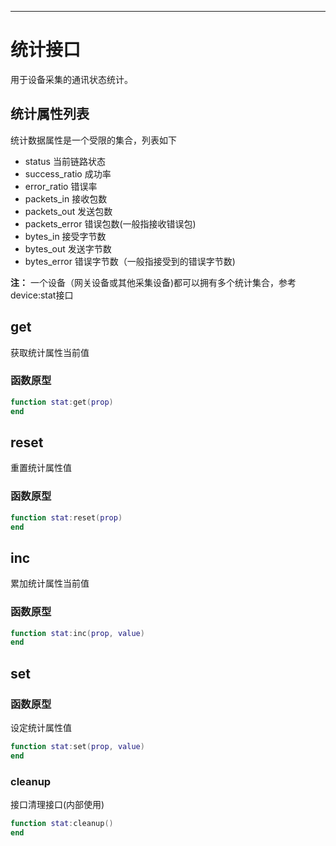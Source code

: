 
---

# 统计接口

用于设备采集的通讯状态统计。

## 统计属性列表

统计数据属性是一个受限的集合，列表如下

* status
  当前链路状态
* success_ratio
  成功率
* error_ratio
  错误率
* packets_in
  接收包数
* packets_out
  发送包数
* packets_error
  错误包数(一般指接收错误包)
* bytes_in
  接受字节数
* bytes_out
  发送字节数
* bytes_error
  错误字节数（一般指接受到的错误字节数)

**注：**
一个设备（网关设备或其他采集设备)都可以拥有多个统计集合，参考device:stat接口

## get

获取统计属性当前值

### 函数原型

```lua
function stat:get(prop)
end
```

## reset

重置统计属性值

### 函数原型

```lua
function stat:reset(prop)
end
```

## inc

累加统计属性当前值

### 函数原型

```lua
function stat:inc(prop, value)
end
```

## set

### 函数原型

设定统计属性值

```lua
function stat:set(prop, value)
end
```

### cleanup

接口清理接口(内部使用)

```lua
function stat:cleanup()
end
```